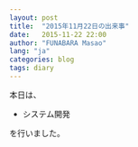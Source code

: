 ```yaml
---
layout: post
title:  "2015年11月22日の出来事"
date:   2015-11-22 22:00
author: "FUNABARA Masao"
lang: "ja"
categories: blog
tags: diary
---
```


本日は、

* システム開発

を行いました。

